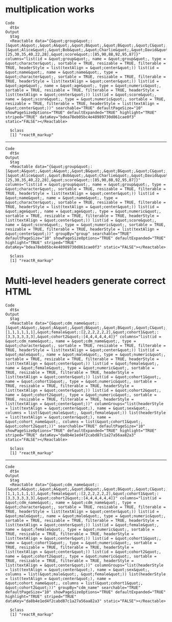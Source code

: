 # multiplication works

    Code
      dt$x
    Output
      $tag
      <Reactable data="{&quot;group&quot;:[&quot;A&quot;,&quot;A&quot;,&quot;B&quot;,&quot;B&quot;,&quot;C&quot;,&quot;C&quot;],&quot;name&quot;:[&quot;Alice&quot;,&quot;Bob&quot;,&quot;Charlie&quot;,&quot;David&quot;,&quot;Eve&quot;,&quot;Frank&quot;],&quot;age&quot;:[25,30,35,40,22,28],&quot;score&quot;:[85,90,88,92,95,87]}" columns="list(id = &quot;group&quot;, name = &quot;group&quot;, type = &quot;character&quot;, sortable = TRUE, resizable = TRUE, filterable = TRUE, headerStyle = list(textAlign = &quot;center&quot;)) list(id = &quot;name&quot;, name = &quot;name&quot;, type = &quot;character&quot;, sortable = TRUE, resizable = TRUE, filterable = TRUE, headerStyle = list(textAlign = &quot;center&quot;)) list(id = &quot;age&quot;, name = &quot;age&quot;, type = &quot;numeric&quot;, sortable = TRUE, resizable = TRUE, filterable = TRUE, headerStyle = list(textAlign = &quot;center&quot;)) list(id = &quot;score&quot;, name = &quot;score&quot;, type = &quot;numeric&quot;, sortable = TRUE, resizable = TRUE, filterable = TRUE, headerStyle = list(textAlign = &quot;center&quot;))" searchable="TRUE" defaultPageSize="10" showPageSizeOptions="TRUE" defaultExpanded="TRUE" highlight="TRUE" striped="TRUE" dataKey="bdea78eb05bc4e48989730d861cae0f3" static="FALSE"></Reactable>
      
      $class
      [1] "reactR_markup"
      

---

    Code
      dt$x
    Output
      $tag
      <Reactable data="{&quot;group&quot;:[&quot;A&quot;,&quot;A&quot;,&quot;B&quot;,&quot;B&quot;,&quot;C&quot;,&quot;C&quot;],&quot;name&quot;:[&quot;Alice&quot;,&quot;Bob&quot;,&quot;Charlie&quot;,&quot;David&quot;,&quot;Eve&quot;,&quot;Frank&quot;],&quot;age&quot;:[25,30,35,40,22,28],&quot;score&quot;:[85,90,88,92,95,87]}" columns="list(id = &quot;group&quot;, name = &quot;group&quot;, type = &quot;character&quot;, sortable = TRUE, resizable = TRUE, filterable = TRUE, headerStyle = list(textAlign = &quot;center&quot;)) list(id = &quot;name&quot;, name = &quot;name&quot;, type = &quot;character&quot;, sortable = TRUE, resizable = TRUE, filterable = TRUE, headerStyle = list(textAlign = &quot;center&quot;)) list(id = &quot;age&quot;, name = &quot;age&quot;, type = &quot;numeric&quot;, sortable = TRUE, resizable = TRUE, filterable = TRUE, headerStyle = list(textAlign = &quot;center&quot;)) list(id = &quot;score&quot;, name = &quot;score&quot;, type = &quot;numeric&quot;, sortable = TRUE, resizable = TRUE, filterable = TRUE, headerStyle = list(textAlign = &quot;center&quot;))" groupBy="group" searchable="TRUE" defaultPageSize="10" showPageSizeOptions="TRUE" defaultExpanded="TRUE" highlight="TRUE" striped="TRUE" dataKey="bdea78eb05bc4e48989730d861cae0f3" static="FALSE"></Reactable>
      
      $class
      [1] "reactR_markup"
      

# Multi-level headers generate correct HTML

    Code
      dt$x
    Output
      $tag
      <Reactable data="{&quot;cdm_name&quot;:[&quot;A&quot;,&quot;A&quot;,&quot;B&quot;,&quot;B&quot;,&quot;C&quot;,&quot;C&quot;],&quot;male&quot;:[1,1,1,1,1,1],&quot;female&quot;:[2,2,2,2,2,2],&quot;cohort1&quot;:[3,3,3,3,3,3],&quot;cohort2&quot;:[4,4,4,4,4,4]}" columns="list(id = &quot;cdm_name&quot;, name = &quot;cdm_name&quot;, type = &quot;character&quot;, sortable = TRUE, resizable = TRUE, filterable = TRUE, headerStyle = list(textAlign = &quot;center&quot;)) list(id = &quot;male&quot;, name = &quot;male&quot;, type = &quot;numeric&quot;, sortable = TRUE, resizable = TRUE, filterable = TRUE, headerStyle = list(textAlign = &quot;center&quot;)) list(id = &quot;female&quot;, name = &quot;female&quot;, type = &quot;numeric&quot;, sortable = TRUE, resizable = TRUE, filterable = TRUE, headerStyle = list(textAlign = &quot;center&quot;)) list(id = &quot;cohort1&quot;, name = &quot;cohort1&quot;, type = &quot;numeric&quot;, sortable = TRUE, resizable = TRUE, filterable = TRUE, headerStyle = list(textAlign = &quot;center&quot;)) list(id = &quot;cohort2&quot;, name = &quot;cohort2&quot;, type = &quot;numeric&quot;, sortable = TRUE, resizable = TRUE, filterable = TRUE, headerStyle = list(textAlign = &quot;center&quot;))" columnGroups="list(headerStyle = list(textAlign = &quot;center&quot;), name = &quot;sex&quot;, columns = list(&quot;male&quot;, &quot;female&quot;)) list(headerStyle = list(textAlign = &quot;center&quot;), name = &quot;cohort_name&quot;, columns = list(&quot;cohort1&quot;, &quot;cohort2&quot;))" searchable="TRUE" defaultPageSize="10" showPageSizeOptions="TRUE" defaultExpanded="TRUE" highlight="TRUE" striped="TRUE" dataKey="da8b4e1ed4f2cabd87c1a27a56aa82a3" static="FALSE"></Reactable>
      
      $class
      [1] "reactR_markup"
      

---

    Code
      dt$x
    Output
      $tag
      <Reactable data="{&quot;cdm_name&quot;:[&quot;A&quot;,&quot;A&quot;,&quot;B&quot;,&quot;B&quot;,&quot;C&quot;,&quot;C&quot;],&quot;male&quot;:[1,1,1,1,1,1],&quot;female&quot;:[2,2,2,2,2,2],&quot;cohort1&quot;:[3,3,3,3,3,3],&quot;cohort2&quot;:[4,4,4,4,4,4]}" columns="list(id = &quot;cdm_name&quot;, name = &quot;cdm_name&quot;, type = &quot;character&quot;, sortable = TRUE, resizable = TRUE, filterable = TRUE, headerStyle = list(textAlign = &quot;center&quot;)) list(id = &quot;male&quot;, name = &quot;male&quot;, type = &quot;numeric&quot;, sortable = TRUE, resizable = TRUE, filterable = TRUE, headerStyle = list(textAlign = &quot;center&quot;)) list(id = &quot;female&quot;, name = &quot;female&quot;, type = &quot;numeric&quot;, sortable = TRUE, resizable = TRUE, filterable = TRUE, headerStyle = list(textAlign = &quot;center&quot;)) list(id = &quot;cohort1&quot;, name = &quot;cohort1&quot;, type = &quot;numeric&quot;, sortable = TRUE, resizable = TRUE, filterable = TRUE, headerStyle = list(textAlign = &quot;center&quot;)) list(id = &quot;cohort2&quot;, name = &quot;cohort2&quot;, type = &quot;numeric&quot;, sortable = TRUE, resizable = TRUE, filterable = TRUE, headerStyle = list(textAlign = &quot;center&quot;))" columnGroups="list(headerStyle = list(textAlign = &quot;center&quot;), name = &quot;sex&quot;, columns = list(&quot;male&quot;, &quot;female&quot;)) list(headerStyle = list(textAlign = &quot;center&quot;), name = &quot;cohort_name&quot;, columns = list(&quot;cohort1&quot;, &quot;cohort2&quot;))" groupBy="cdm_name" searchable="TRUE" defaultPageSize="10" showPageSizeOptions="TRUE" defaultExpanded="TRUE" highlight="TRUE" striped="TRUE" dataKey="da8b4e1ed4f2cabd87c1a27a56aa82a3" static="FALSE"></Reactable>
      
      $class
      [1] "reactR_markup"
      

